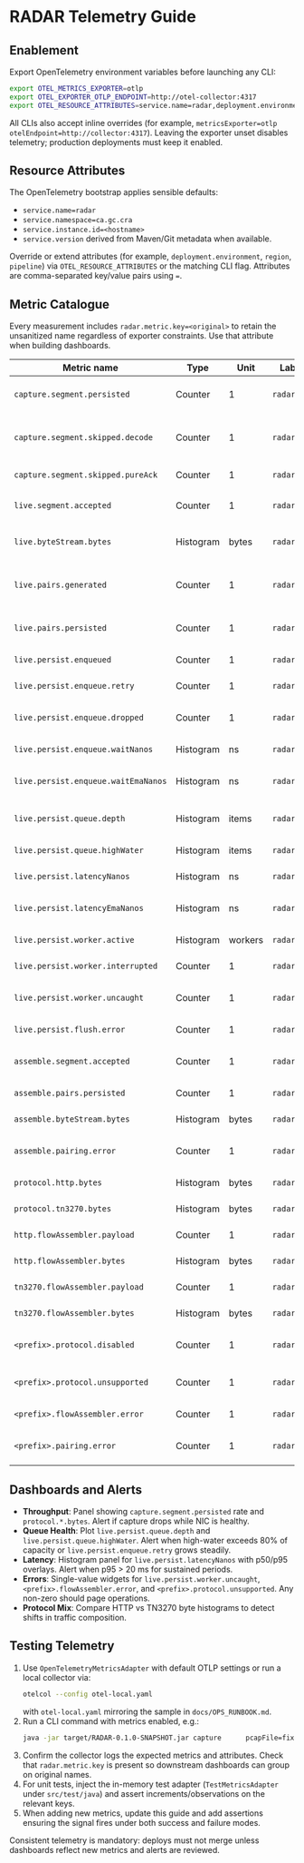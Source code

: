 # RADAR Telemetry Guide

## Enablement
Export OpenTelemetry environment variables before launching any CLI:
```bash
export OTEL_METRICS_EXPORTER=otlp
export OTEL_EXPORTER_OTLP_ENDPOINT=http://otel-collector:4317
export OTEL_RESOURCE_ATTRIBUTES=service.name=radar,deployment.environment=dev,service.version=0.1.0-SNAPSHOT
```
All CLIs also accept inline overrides (for example, `metricsExporter=otlp otelEndpoint=http://collector:4317`). Leaving the exporter unset disables telemetry; production deployments must keep it enabled.

## Resource Attributes
The OpenTelemetry bootstrap applies sensible defaults:
- `service.name=radar`
- `service.namespace=ca.gc.cra`
- `service.instance.id=<hostname>`
- `service.version` derived from Maven/Git metadata when available.

Override or extend attributes (for example, `deployment.environment`, `region`, `pipeline`) via `OTEL_RESOURCE_ATTRIBUTES` or the matching CLI flag. Attributes are comma-separated key/value pairs using `=`.

## Metric Catalogue
Every measurement includes `radar.metric.key=<original>` to retain the unsanitized name regardless of exporter constraints. Use that attribute when building dashboards.

| Metric name | Type | Unit | Labels (attrs) | Source / Notes |
| --- | --- | --- | --- | --- |
| `capture.segment.persisted` | Counter | 1 | `radar.metric.key` | Incremented when a segment is written by `SegmentCaptureUseCase`. |
| `capture.segment.skipped.decode` | Counter | 1 | `radar.metric.key` | Decoder returned empty; indicates malformed frames or disabled protocols. |
| `capture.segment.skipped.pureAck` | Counter | 1 | `radar.metric.key` | Pure ACKs filtered to save storage. |
| `live.segment.accepted` | Counter | 1 | `radar.metric.key` | `FlowProcessingEngine` accepted a segment in live mode. |
| `live.byteStream.bytes` | Histogram | bytes | `radar.metric.key` | Observed when contiguous byte streams flush. |
| `live.pairs.generated` | Counter | 1 | `radar.metric.key` | Reconstructed message pairs produced before persistence. |
| `live.pairs.persisted` | Counter | 1 | `radar.metric.key` | Persistence worker successfully flushed a batch. |
| `live.persist.enqueued` | Counter | 1 | `radar.metric.key` | Message pairs placed on the bounded queue. |
| `live.persist.enqueue.retry` | Counter | 1 | `radar.metric.key` | Retry attempt after queue saturation. |
| `live.persist.enqueue.dropped` | Counter | 1 | `radar.metric.key` | Permanent drop after exceeding enqueue wait deadline. |
| `live.persist.enqueue.waitNanos` | Histogram | ns | `radar.metric.key` | Raw enqueue wait time per batch. |
| `live.persist.enqueue.waitEmaNanos` | Histogram | ns | `radar.metric.key` | Exponential moving average of enqueue wait. |
| `live.persist.queue.depth` | Histogram | items | `radar.metric.key` | Queue depth snapshot (treated as histogram/gauge). |
| `live.persist.queue.highWater` | Histogram | items | `radar.metric.key` | Maximum observed queue depth. |
| `live.persist.latencyNanos` | Histogram | ns | `radar.metric.key` | Persistence end-to-end latency per batch. |
| `live.persist.latencyEmaNanos` | Histogram | ns | `radar.metric.key` | EMA-smoothed persistence latency; track trends. |
| `live.persist.worker.active` | Histogram | workers | `radar.metric.key` | Active worker count (0 on shutdown). |
| `live.persist.worker.interrupted` | Counter | 1 | `radar.metric.key` | Worker interrupted unexpectedly. |
| `live.persist.worker.uncaught` | Counter | 1 | `radar.metric.key` | Uncaught exception bubbled from a worker thread. |
| `live.persist.flush.error` | Counter | 1 | `radar.metric.key` | Flush failure during shutdown. |
| `assemble.segment.accepted` | Counter | 1 | `radar.metric.key` | Offline assemble pipeline fed a segment into the flow engine. |
| `assemble.pairs.persisted` | Counter | 1 | `radar.metric.key` | Offline persistence wrote a message pair. |
| `assemble.byteStream.bytes` | Histogram | bytes | `radar.metric.key` | Byte volume emitted by offline assembly. |
| `assemble.pairing.error` | Counter | 1 | `radar.metric.key` | Pairing engine threw; monitor for protocol regressions. |
| `protocol.http.bytes` | Histogram | bytes | `radar.metric.key` | Total HTTP payload bytes processed. |
| `protocol.tn3270.bytes` | Histogram | bytes | `radar.metric.key` | Total TN3270 payload bytes processed. |
| `http.flowAssembler.payload` | Counter | 1 | `radar.metric.key` | Payload forwarded by HTTP flow assembler. |
| `http.flowAssembler.bytes` | Histogram | bytes | `radar.metric.key` | HTTP payload size per emission. |
| `tn3270.flowAssembler.payload` | Counter | 1 | `radar.metric.key` | TN3270 payload forwarded. |
| `tn3270.flowAssembler.bytes` | Histogram | bytes | `radar.metric.key` | TN3270 payload size per emission. |
| `<prefix>.protocol.disabled` | Counter | 1 | `radar.metric.key` | Flow detected protocol not enabled (prefix `live` or `assemble`). |
| `<prefix>.protocol.unsupported` | Counter | 1 | `radar.metric.key` | Recon/pairing factory missing for detected protocol. |
| `<prefix>.flowAssembler.error` | Counter | 1 | `radar.metric.key` | Flow assembler threw an exception. |
| `<prefix>.pairing.error` | Counter | 1 | `radar.metric.key` | Pairing engine threw during message correlation. |

## Dashboards and Alerts
- **Throughput**: Panel showing `capture.segment.persisted` rate and `protocol.*.bytes`. Alert if capture drops while NIC is healthy.
- **Queue Health**: Plot `live.persist.queue.depth` and `live.persist.queue.highWater`. Alert when high-water exceeds 80% of capacity or `live.persist.enqueue.retry` grows steadily.
- **Latency**: Histogram panel for `live.persist.latencyNanos` with p50/p95 overlays. Alert when p95 > 20 ms for sustained periods.
- **Errors**: Single-value widgets for `live.persist.worker.uncaught`, `<prefix>.flowAssembler.error`, and `<prefix>.protocol.unsupported`. Any non-zero should page operations.
- **Protocol Mix**: Compare HTTP vs TN3270 byte histograms to detect shifts in traffic composition.

## Testing Telemetry
1. Use `OpenTelemetryMetricsAdapter` with default OTLP settings or run a local collector via:
   ```bash
   otelcol --config otel-local.yaml
   ```
   with `otel-local.yaml` mirroring the sample in `docs/OPS_RUNBOOK.md`.
2. Run a CLI command with metrics enabled, e.g.:
   ```bash
   java -jar target/RADAR-0.1.0-SNAPSHOT.jar capture      pcapFile=fixtures/http_get.pcap out=./tmp/capture      metricsExporter=otlp otelEndpoint=http://localhost:4317
   ```
3. Confirm the collector logs the expected metrics and attributes. Check that `radar.metric.key` is present so downstream dashboards can group on original names.
4. For unit tests, inject the in-memory test adapter (`TestMetricsAdapter` under `src/test/java`) and assert increments/observations on the relevant keys.
5. When adding new metrics, update this guide and add assertions ensuring the signal fires under both success and failure modes.

Consistent telemetry is mandatory: deploys must not merge unless dashboards reflect new metrics and alerts are reviewed.

